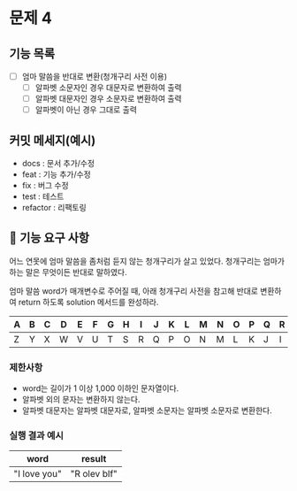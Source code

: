 # 문제 4

## 기능 목록
- [ ] 엄마 말씀을 반대로 변환(청개구리 사전 이용)
  - [ ] 알파벳 소문자인 경우 대문자로 변환하여 출력
  - [ ] 알파벳 대문자인 경우 소문자로 변환하여 출력
  - [ ] 알파벳이 아닌 경우 그대로 출력

## 커밋 메세지(예시)
- docs : 문서 추가/수정
- feat : 기능 추가/수정
- fix  : 버그 수정
- test : 테스트
- refactor : 리팩토링


## 🚀 기능 요구 사항

어느 연못에 엄마 말씀을 좀처럼 듣지 않는 청개구리가 살고 있었다. 청개구리는 엄마가 하는 말은 무엇이든 반대로 말하였다.

엄마 말씀 word가 매개변수로 주어질 때, 아래 청개구리 사전을 참고해 반대로 변환하여 return 하도록 solution 메서드를 완성하라.

| A | B | C | D | E | F | G | H | I | J | K | L | M | N | O | P | Q | R | S | T | U | V | W | X | Y | Z |
| --- | --- | --- | --- | --- | --- | --- | --- | --- | --- | --- | --- | --- | --- | --- | --- | --- | --- | --- | --- | --- | --- | --- | --- | --- | --- |
| Z | Y | X | W | V | U | T | S | R | Q | P | O | N | M | L | K | J | I | H | G | F | E | D | C | B | A |

### 제한사항

- word는 길이가 1 이상 1,000 이하인 문자열이다.
- 알파벳 외의 문자는 변환하지 않는다.
- 알파벳 대문자는 알파벳 대문자로, 알파벳 소문자는 알파벳 소문자로 변환한다.

### 실행 결과 예시

| word | result |
| --- | --- |
| "I love you" | "R olev blf" |
